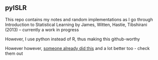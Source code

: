 
## pyISLR 

This repo contains my notes and random implementations as I go through Introduction to Statistical Learning by James, Witten, Hastie, Tibshirani (2013) – currently a work in progress 

However, I use python instead of R, thus making this github-worthy 


However however, [someone already did this](https://github.com/JWarmenhoven/ISLR-python) and a lot better too - check them out 


